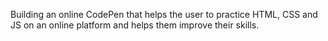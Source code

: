 Building an online CodePen that helps the user to practice HTML, CSS and JS on an online platform and helps them improve their skills.
